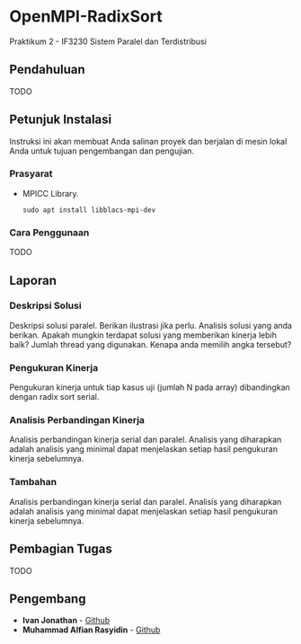 # OpenMPI-RadixSort

Praktikum 2 - IF3230 Sistem Paralel dan Terdistribusi

## Pendahuluan
TODO

## Petunjuk Instalasi

Instruksi ini akan membuat Anda salinan proyek dan berjalan di mesin lokal Anda untuk tujuan pengembangan dan pengujian.

### Prasyarat

- MPICC Library.
	```
	sudo apt install libblacs-mpi-dev
	```

### Cara Penggunaan

TODO

## Laporan

### Deskripsi Solusi

Deskripsi solusi paralel. Berikan ilustrasi jika perlu.
Analisis solusi yang anda berikan. Apakah mungkin terdapat solusi yang memberikan kinerja lebih baik?
Jumlah thread yang digunakan. Kenapa anda memilih angka tersebut?

### Pengukuran Kinerja

Pengukuran kinerja untuk tiap kasus uji (jumlah N pada array) dibandingkan dengan radix sort serial.

### Analisis Perbandingan Kinerja

Analisis perbandingan kinerja serial dan paralel. Analisis yang diharapkan adalah analisis yang minimal dapat menjelaskan setiap hasil pengukuran kinerja sebelumnya. 

### Tambahan
Analisis perbandingan kinerja serial dan paralel. Analisis yang diharapkan adalah analisis yang minimal dapat menjelaskan setiap hasil pengukuran kinerja sebelumnya.

## Pembagian Tugas
TODO

## Pengembang

* **Ivan Jonathan** - [Github](https://github.com/ivanj26)
* **Muhammad Alfian Rasyidin** - [Github](https://github.com/malfianrasyidin)
